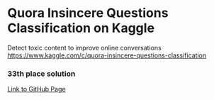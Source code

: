 # Quora Insincere Questions Classification on Kaggle

Detect toxic content to improve online conversations https://www.kaggle.com/c/quora-insincere-questions-classification

### 33th place solution

[Link to GitHub Page](https://imrahulr.github.io/nlp/deep%20learning/kaggle/2018/01/11/quora-insincere-question.html)

